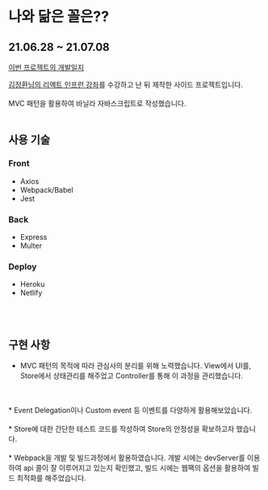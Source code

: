 # 나와 닮은 꼴은??

## 21.06.28 ~ 21.07.08

[이번 프로젝트의 개발일지](https://www.notion.so/21-1-KUCC-7d8b1e40218648c1ae40ba028482e83d)

[김정환님의 리액트 인프런 강좌](https://www.inflearn.com/course/%EB%A7%8C%EB%93%A4%EB%A9%B4%EC%84%9C-%ED%95%99%EC%8A%B5%ED%95%98%EB%8A%94-%EB%A6%AC%EC%95%A1%ED%8A%B8/dashboard)를 수강하고 난 뒤 제작한 사이드 프로젝트입니다. 
<br>
<br>
MVC 패턴을 활용하여 바닐라 자바스크립트로 작성했습니다.
<br>
<br>
## 사용 기술

### Front
* Axios
* Webpack/Babel
* Jest

### Back
* Express
* Multer

### Deploy
* Heroku
* Netlify

<br>
<br>

## 구현 사항

* MVC 패턴의 목적에 따라 관심사의 분리를 위해 노력했습니다. View에서 UI를, Store에서 상태관리를 해주었고 Controller를 통해 이 과정을 관리했습니다. 
<br>
<br>
* Event Delegation이나 Custom event 등 이벤트를 다양하게 활용해보았습니다.
<br>
<br>
* Store에 대한 간단한 테스트 코드를 작성하여 Store의 안정성을 확보하고자 했습니다.
<br>
<br>
* Webpack을 개발 및 빌드과정에서 활용하였습니다. 개발 시에는 devServer를 이용하여 api 콜이 잘 이루어지고 있는지 확인했고, 빌드 시에는 웹팩의 옵션을 활용하여 빌드 최적화를 해주었습니다.

